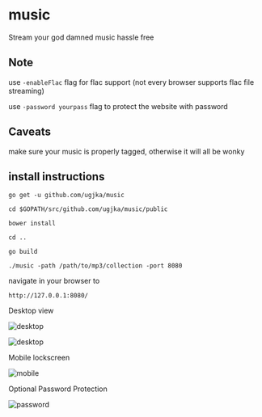 # music

Stream your god damned music hassle free

## Note

use `-enableFlac` flag for flac support (not every browser supports flac file streaming)

use `-password yourpass` flag to protect the website with password

## Caveats

make sure your music is properly tagged, otherwise it will all be wonky

## install instructions

`go get -u github.com/ugjka/music`

`cd $GOPATH/src/github.com/ugjka/music/public`

`bower install`

`cd ..`

`go build`

`./music -path /path/to/mp3/collection -port 8080`

navigate in your browser to

`http://127.0.0.1:8080/`

Desktop view

![desktop](https://img.ugjka.net/1EICevTL.png)

![desktop](https://img.ugjka.net/FNYRvlRF.png)

Mobile lockscreen

![mobile](https://img.ugjka.net/XPdyMKUk.png)

Optional Password Protection

![password](https://img.ugjka.net/fI5L62ap.png)

